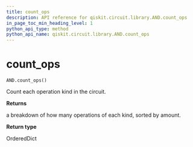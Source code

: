 ```yaml
---
title: count_ops
description: API reference for qiskit.circuit.library.AND.count_ops
in_page_toc_min_heading_level: 1
python_api_type: method
python_api_name: qiskit.circuit.library.AND.count_ops
---
```


# count\_ops

<span id="qiskit.circuit.library.AND.count_ops" />

`AND.count_ops()`

Count each operation kind in the circuit.

**Returns**

a breakdown of how many operations of each kind, sorted by amount.

**Return type**

OrderedDict

